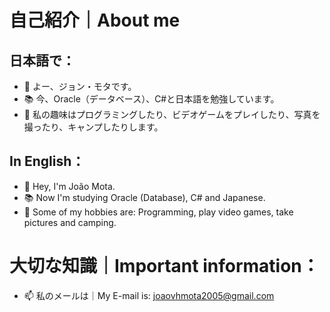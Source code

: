 # 自己紹介｜About me
## 日本語で：
- 👋 よー、ジョン・モタです。
- 📚 今、Oracle（データベース）、C#と日本語を勉強しています。
- 🎱 私の趣味はプログラミングしたり、ビデオゲームをプレイしたり、写真を撮ったり、キャンプしたりします。

## In English：
- 👋 Hey, I'm João Mota.
- 📚 Now I'm studying Oracle (Database), C# and Japanese.
- 🎱 Some of my hobbies are: Programming, play video games, take pictures and camping.

# 大切な知識｜Important information：
- 📫 私のメールは｜My E-mail is: joaovhmota2005@gmail.com
